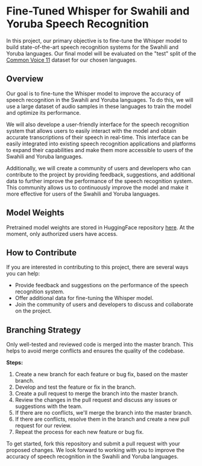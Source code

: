 # Fine-Tuned Whisper for Swahili and Yoruba Speech Recognition

In this project, our primary objective is to fine-tune the Whisper model to build state-of-the-art speech recognition systems for the Swahili and Yoruba languages. Our final model will be evaluated on the "test" split of the [Common Voice 11](https://huggingface.co/datasets/mozilla-foundation/common_voice_11_0) dataset for our chosen languages.

## Overview

Our goal is to fine-tune the Whisper model to improve the accuracy of speech recognition in the Swahili and Yoruba languages. To do this, we will use a large dataset of audio samples in these languages to train the model and optimize its performance.

We will also develope a user-friendly interface for the speech recognition system that allows users to easily interact with the model and obtain accurate transcriptions of their speech in real-time. This interface can be easily integrated into existing speech recognition applications and platforms to expand their capabilities and make them more accessible to users of the Swahili and Yoruba languages.

Additionally, we will create a community of users and developers who can contribute to the project by providing feedback, suggestions, and additional data to further improve the performance of the speech recognition system. This community allows us to continuously improve the model and make it more effective for users of the Swahili and Yoruba languages.

## Model Weights

Pretrained model weights are stored in HuggingFace repository [here](https://huggingface.co/hedronstone/whisper_event_swahili_small). At the moment, only authorized users have access.

## How to Contribute

If you are interested in contributing to this project, there are several ways you can help:

- Provide feedback and suggestions on the performance of the speech recognition system.
- Offer additional data for fine-tuning the Whisper model.
- Join the community of users and developers to discuss and collaborate on the project.

## Branching Strategy

Only well-tested and reviewed code is merged into the master branch. This helps to avoid merge conflicts and ensures the quality of the codebase.

**Steps:**

1. Create a new branch for each feature or bug fix, based on the master branch.
2. Develop and test the feature or fix in the branch.
3. Create a pull request to merge the branch into the master branch.
4. Review the changes in the pull request and discuss any issues or suggestions with the team.
5. If there are no conflicts, we'll merge the branch into the master branch.
6. If there are conflicts, resolve them in the branch and create a new pull request for our review.
7. Repeat the process for each new feature or bug fix.

To get started, fork this repository and submit a pull request with your proposed changes. We look forward to working with you to improve the accuracy of speech recognition in the Swahili and Yoruba languages.
